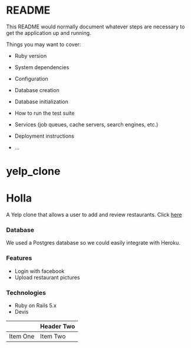 # README

This README would normally document whatever steps are necessary to get the
application up and running.

Things you may want to cover:

* Ruby version

* System dependencies

* Configuration

* Database creation

* Database initialization

* How to run the test suite

* Services (job queues, cache servers, search engines, etc.)

* Deployment instructions

* ...
# yelp_clone


# Holla

A Yelp clone that allows a user to add and review restaurants.
Click [here](https://holla-yelp-clone.herokuapp.com/)


### Database ###

We used a Postgres database so we could easily integrate with Heroku.


### Features ###
* Login with facebook
* Upload restaurant pictures


### Technologies ###
* Ruby on Rails 5.x
* Devis

|     | Header Two     |
| :------------- | :------------- |
| Item One       | Item Two       |
